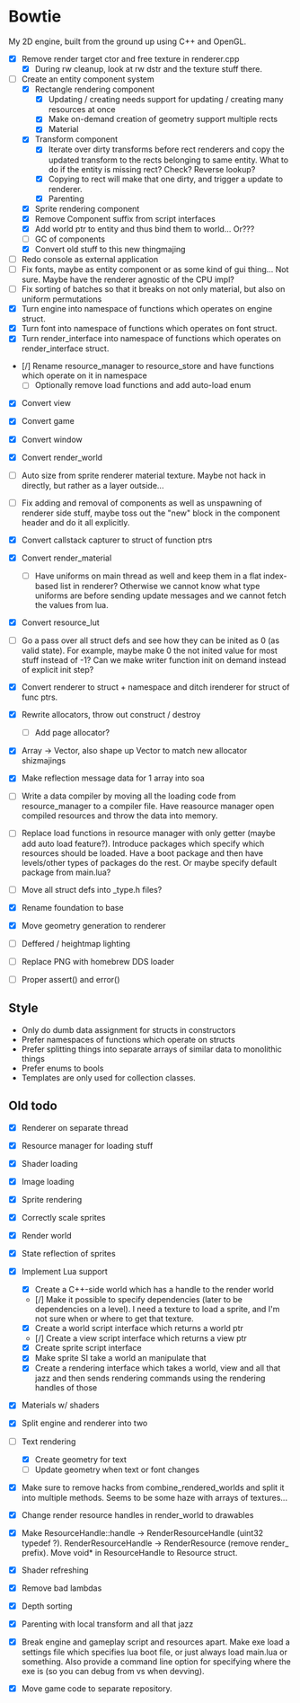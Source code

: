 Bowtie
======

My 2D engine, built from the ground up using C++ and OpenGL.


- [x] Remove render target ctor and free texture in renderer.cpp
    - [x] During rw cleanup, look at rw dstr and the texture stuff there.

- [ ] Create an entity component system
    - [x] Rectangle rendering component
        - [x] Updating / creating needs support for updating / creating many resources at once
        - [x] Make on-demand creation of geometry support multiple rects
        - [x] Material
    - [x] Transform component
        - [x] Iterate over dirty transforms before rect renderers and copy the updated transform to the rects belonging to same entity. What to do if the entity is missing rect? Check? Reverse lookup?
        - [x] Copying to rect will make that one dirty, and trigger a update to renderer.
        - [x] Parenting
    - [x] Sprite rendering component
    - [x] Remove Component suffix from script interfaces
    - [x] Add world ptr to entity and thus bind them to world... Or???
    - [ ] GC of components
    - [x] Convert old stuff to this new thingmajing

- [ ] Redo console as external application
- [ ] Fix fonts, maybe as entity component or as some kind of gui thing... Not sure. Maybe have the renderer agnostic of the CPU impl?
- [ ] Fix sorting of batches so that it breaks on not only material, but also on uniform permutations
- [x] Turn engine into namespace of functions which operates on engine struct.
- [x] Turn font into namespace of functions which operates on font struct.
- [x] Turn render_interface into namespace of functions which operates on render_interface struct.
- [/] Rename resource_manager to resource_store and have functions which operate on it in namespace
    - [ ] Optionally remove load functions and add auto-load enum
- [x] Convert view
- [x] Convert game
- [x] Convert window
- [x] Convert render_world
- [ ] Auto size from sprite renderer material texture. Maybe not hack in directly, but rather as a layer outside...
- [ ] Fix adding and removal of components as well as unspawning of renderer side stuff, maybe toss out the "new" block in the component header and do it all explicitly.
- [x] Convert callstack capturer to struct of function ptrs
- [x] Convert render_material
    - [ ] Have uniforms on main thread as well and keep them in a flat index-based list in renderer? Otherwise we cannot know what type uniforms are before sending update messages and we cannot fetch the values from lua.
- [x] Convert resource_lut
- [ ] Go a pass over all struct defs and see how they can be inited as 0 (as valid state). For example, maybe make 0 the not inited value for most stuff instead of -1? Can we make writer function init on demand instead of explicit init step?
- [x] Convert renderer to struct + namespace and ditch irenderer for struct of func ptrs.
- [x] Rewrite allocators, throw out construct / destroy
    - [ ] Add page allocator?
- [x] Array -> Vector, also shape up Vector to match new allocator shizmajings
- [x] Make reflection message data for 1 array into soa
- [ ] Write a data compiler by moving all the loading code from resource_manager to a compiler file. Have reasource manager open compiled resources and throw the data into memory.
- [ ] Replace load functions in resource manager with only getter (maybe add auto load feature?). Introduce packages which specify which resources should be loaded. Have a boot package and then have levels/other types of packages do the rest. Or maybe specify default package from main.lua?
- [ ] Move all struct defs into _type.h files?
- [x] Rename foundation to base
- [x] Move geometry generation to renderer
- [ ] Deffered / heightmap lighting
- [ ] Replace PNG with homebrew DDS loader
- [ ] Proper assert() and error()


## Style

- Only do dumb data assignment for structs in constructors
- Prefer namespaces of functions which operate on structs
- Prefer splitting things into separate arrays of similar data to monolithic things
- Prefer enums to bools
- Templates are only used for collection classes.


## Old todo

* [x] Renderer on separate thread
* [x] Resource manager for loading stuff
* [x] Shader loading
* [x] Image loading
* [x] Sprite rendering
* [x] Correctly scale sprites
* [x] Render world
* [x] State reflection of sprites
* [x] Implement Lua support
    * [x] Create a C++-side world which has a handle to the render world
    * [/] Make it possible to specify dependencies (later to be dependencies on a level). I need a texture to load a sprite, and I'm not sure when or where to get that texture.
    * [x] Create a world script interface which returns a world ptr
    * [/] Create a view script interface which returns a view ptr
    * [x] Create sprite script interface
    * [x] Make sprite SI take a world an manipulate that
    * [x] Create a rendering interface which takes a world, view and all that jazz and then sends rendering commands using the rendering handles of those
* [x] Materials w/ shaders
* [x] Split engine and renderer into two
* [ ] Text rendering
    * [x] Create geometry for text
    * [ ] Update geometry when text or font changes
* [x] Make sure to remove hacks from combine_rendered_worlds and split it into multiple methods. Seems to be  some haze with arrays of textures...
* [x] Change render resource handles in render_world to drawables
* [x] Make ResourceHandle::handle -> RenderResourceHandle (uint32 typedef ?). RenderResourceHandle -> RenderResource (remove render_ prefix). Move void* in ResourceHandle to Resource struct.
* [x] Shader refreshing
* [x] Remove bad lambdas
* [x] Depth sorting
* [x] Parenting with local transform and all that jazz
* [x] Break engine and gameplay script and resources apart. Make exe load a settings file which specifies lua boot file, or just always load main.lua or something. Also provide a command line option for specifying where the exe is (so you can debug from vs when devving).
* [x] Move game code to separate repository.

